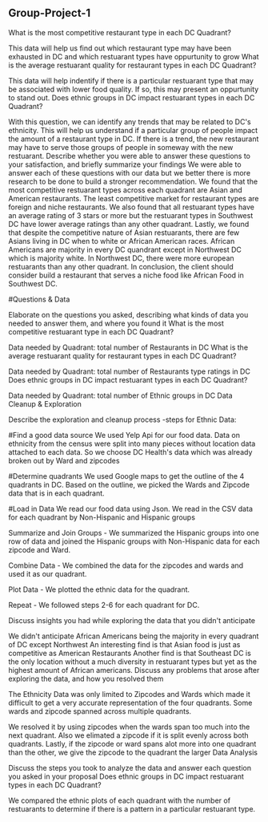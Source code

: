 ## Group-Project-1


What is the most competitive restaurant type in each DC Quadrant?

This data will help us find out which restaurant type may have been exhausted in DC and which restuarant types have oppurtunity to grow
What is the average restuarant quality for restaurant types in each DC Quadrant?

This data will help indentify if there is a particular restuarant type that may be associated with lower food quality. If so, this may present an oppurtunity to stand out.
Does ethnic groups in DC impact restuarant types in each DC Quadrant?

With this question, we can identify any trends that may be related to DC's ethnicity. This will help us understand if a particular group of people impact the amount of a restaurant type in DC. If there is a trend, the new restaurant may have to serve those groups of people in someway with the new restuarant.
Describe whether you were able to answer these questions to your satisfaction, and briefly summarize your findings
We were able to answer each of these questions with our data but we better there is more research to be done to build a stronger recommendation. We found that the most competitive restuarant types across each quadrant are Asian and American restaurants. The least competitive market for restaurant types are foreign and niche restaurants. We also found that all restuarant types have an average rating of 3 stars or more but the restuarant types in Southwest DC have lower average ratings than any other quadrant. Lastly, we found that despite the competitive nature of Asian restuarants, there are few Asians living in DC when to white or African American races. African Americans are majority in every DC quandrant except in Northwest DC which is majority white. In Northwest DC, there were more european restuarants than any other quadrant.
In conclusion, the client should consider build a restaurant that serves a niche food like African Food in Southwest DC.

#Questions & Data

Elaborate on the questions you asked, describing what kinds of data you needed to answer them, and where you found it
What is the most competitive restuarant type in each DC Quadrant?

Data needed by Quadrant: total number of Restaurants in DC
What is the average restuarant quality for restaurant types in each DC Quadrant?

Data needed by Quadrant: total number of Restaurants type ratings in DC
Does ethnic groups in DC impact restuarant types in each DC Quadrant?

Data needed by Quadrant: total number of Ethnic groups in DC
Data Cleanup & Exploration

Describe the exploration and cleanup process -steps for Ethnic Data:

#Find a good data source 
We used Yelp Api for our food data. 
Data on ethnicity from the census were split into many pieces without location data attached to each data. So we choose DC Health's data which was already broken out by Ward and zipcodes

#Determine quadrants 
We used Google maps to get the outline of the 4 quadrants in DC. Based on the outline, we picked the Wards and Zipcode data that is in each quadrant.

#Load in Data
We read our food data using Json. 
We read in the CSV data for each quadrant by Non-Hispanic and Hispanic groups

Summarize and Join Groups - We summarized the Hispanic groups into one row of data and joined the Hispanic groups with Non-Hispanic data for each zipcode and Ward.

Combine Data - We combined the data for the zipcodes and wards and used it as our quadrant.

Plot Data - We plotted the ethnic data for the quadrant.

Repeat - We followed steps 2-6 for each quadrant for DC.

Discuss insights you had while exploring the data that you didn't anticipate

We didn't anticipate African Americans being the majority in every quadrant of DC except Northwest
An interesting find is that Asian food is just as competitive as American Restaurants
Another find is that Southeast DC is the only location without a much diversity in restuarant types but yet as the highest amount of African americans.
Discuss any problems that arose after exploring the data, and how you resolved them

The Ethnicity Data was only limited to Zipcodes and Wards which made it difficult to get a very accurate representation of the four quadrants. Some wards and zipcode spanned across multiple quadrants.

We resolved it by using zipcodes when the wards span too much into the next quadrant. Also we elimated a zipcode if it is split evenly across both quadrants. Lastly, if the zipcode or ward spans alot more into one quadrant than the other, we give the zipcode to the quadrant the larger
Data Analysis

Discuss the steps you took to analyze the data and answer each question you asked in your proposal
Does ethnic groups in DC impact restuarant types in each DC Quadrant?

We compared the ethnic plots of each quadrant with the number of restuarants to determine if there is a pattern in a particular restuarant type.
